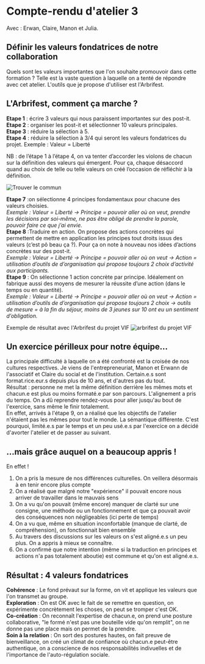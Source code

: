 
# Compte-rendu d'atelier 3
Avec : Erwan, Claire, Manon et Julia.

## Définir les valeurs fondatrices de notre collaboration

Quels sont les valeurs importantes que l'on souhaite promouvoir dans cette formation ? Telle est la vaste question à laquelle on a tenté de répondre avec cet atelier. L'outils que je propose d'utiliser est l'Arbrifest. 

## L'Arbrifest, comment ça marche ? 
**Etape 1** : écrire 3 valeurs qui nous paraissent importantes sur des post-it.  
**Etape 2** : organiser les post-it et sélectionner 10 valeurs principales.  
**Etape 3** : réduire la sélection à 5.  
**Etape 4** : réduire la sélection à 3/4 qui seront les valeurs fondatrices du projet. Exemple : Valeur = Liberté  

NB : de l’étape 1 à l’étape 4, on va tenter d’accorder les violons de chacun sur la définition des valeurs qui émergent. Pour ça, chaque désaccord quand au choix de telle ou telle valeurs on créé l’occasion de réfléchir à la définition. 

![Trouver le commun](https://github.com/Julia-barbelane/valeursinfirst.com/blob/master/documentation/arbrifest/methode-arbrifest-trouver-le-commun.png)

**Etape 7** :on sélectionne 4 principes fondamentaux pour chacune des valeurs choisies.  
*Exemple : Valeur = Liberté → Principe = pouvoir aller où on veut, prendre les décisions par soi-même, ne pas être obligé de prendre la parole, pouvoir faire ce que j’ai envie.*  
**Etape 8** :Traduire en action. On propose des actions concrètes qui permettent de mettre en application les principes tout droits issus des valeurs (c’est pô beau ça ?). Pour ça on note à nouveau nos idées d’actions concrètes sur des post-it.  
*Exemple : Valeur = Liberté → Principe = pouvoir aller où on veut → Action = utilisation d’outils de d’organisation qui propose toujours 2 choix d’activité aux participants.*  
**Etape 9** : On sélectionne 1 action concrète par principe. Idéalement on fabrique aussi des moyens de mesurer la réussite d’une action (dans le temps ou en quantité).  
*Exemple : Valeur = Liberté → Principe = pouvoir aller où on veut → Action = utilisation d’outils de d’organisation qui propose toujours 2 choix → outils de mesure = à la fin du séjour, moins de 3 jeunes sur 10 ont eu un sentiment d’obligation.*

Exemple de résultat avec l'Arbrifest du projet VIF
![arbrifest du projet VIF](https://github.com/Julia-barbelane/valeursinfirst.com/blob/master/documentation/arbrifest/19691261_237510126761743_1234784999_n.jpg)

## Un exercice périlleux pour notre équipe...
La principale difficulté à laquelle on a été confronté est la croisée de nos cultures respectives. Je viens de l'entrepreneuriat, Manon et Erwann de l'associatif et Claire du social et de l'institution. Certain.e.s sont format.rice.eur.s depuis plus de 10 ans, et d'autres pas du tout.  
Résultat : personne ne met la même définition derrière les mêmes mots et chacun.e est plus ou moins formaté.e par son parcours. L'alignement a pris du temps. On a dû reprendre rendez-vous pour aller jusqu'au bout de l'exercice, sans même le finir totalement.  
En effet, arrivés à l'étape 9, on a réalisé que les objectifs de l'atelier n'étaient pas les mêmes pour tout le monde. La sémantique différente. 
C'est pourquoi, limité.e.s par le temps et un peu usé.e.s par l'exercice on a décidé d'avorter l'atelier et de passer au suivant.

## ...mais grâce auquel on a beaucoup appris !
En effet !  
1) On a pris la mesure de nos différences culturelles. On veillera désormais à en tenir encore plus compte  
2) On a réalisé que malgré notre "expérience" il pouvait encore nous arriver de travailler dans le mauvais sens
3) On a vu qu'on pouvait (même encore) manquer de clarté sur une consigne, une méthode ou un fonctionnement et que ça pouvait avoir des conséquences non négligeables (ici perte de temps)
4) On a vu que, même en situation inconfortable (manque de clarté, de compréhension), on fonctionnait bien ensemble
5) Au travers des discussions sur les valeurs on s'est aligné.e.s un peu plus. On a appris à mieux se connaître.
6) On a confirmé que notre intention (même si la traduction en principes et actions n'a pas totalement aboutie) est commune et qu'on est aligné.e.s.

## Résultat : 4 valeurs fondatrices
**Cohérence** : Le fond prévaut sur la forme, on vit et applique les valeurs que l'on transmet au groupe.  
**Exploration** : On est OK avec le fait de se remettre en question, on expérimente concrètement les choses, on peut se tromper c'est OK.  
**Co-création** : On reconnaît l'expertise de chacun.e, on prend une posture collaborative, "le formé n'est pas une bouteille vide qu'on remplit", on ne donne pas une place mais on permet de la prendre.  
**Soin à la relation** : On sort des postures hautes, on fait preuve de bienveillance, on créé un climat de confiance où chacun.e peut-être authentique, on a conscience de nos responsabilités indivuelles et de l'importance de l'auto-régulation sociale.  





